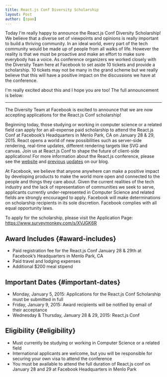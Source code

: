 ```yaml
---
title: React.js Conf Diversity Scholarship
layout: Post
author: [zpao]
---
```


Today I'm really happy to announce the React.js Conf Diversity Scholarship! We believe that a diverse set of viewpoints and opinions is really important to build a thriving community. In an ideal world, every part of the tech community would be made up of people from all walks of life. However the reality is that we must be proactive and make an effort to make sure everybody has a voice. As conference organizers we worked closely with the Diversity Team here at Facebook to set aside 10 tickets and provide a scholarship. 10 tickets may not be many in the grand scheme but we really believe that this will have a positive impact on the discussions we have at the conference.

I'm really excited about this and I hope you are too! The full announcement is below:

---

The Diversity Team at Facebook is excited to announce that we are now accepting applications for the React.js Conf scholarship!

Beginning today, those studying or working in computer science or a related field can apply for an all-expense paid scholarship to attend the React.js Conf at Facebook’s Headquarters in Menlo Park, CA on January 28 & 29, 2015. React opens a world of new possibilities such as server-side rendering, real-time updates, different rendering targets like SVG and canvas. Join us at React.js Conf to shape the future of client-side applications! For more information about the React.js conference, please see the [website](http://conf.reactjs.com/) and [previous](/blog/2014/10/27/react-js-conf.html) [updates](/blog/2014/11/24/react-js-conf-updates.html) on our blog.

At Facebook, we believe that anyone anywhere can make a positive impact by developing products to make the world more open and connected to the people and things they care about. Given the current realities of the tech industry and the lack of representation of communities we seek to serve, applicants currently under-represented in Computer Science and related fields are strongly encouraged to apply.
Facebook will make determinations on scholarship recipients in its sole discretion. Facebook complies with all equal opportunity laws.

To apply for the scholarship, please visit the Application Page: <https://www.surveymonkey.com/s/XVJGK6R>

## Award Includes {#award-includes}

- Paid registration fee for the React.js Conf January 28 & 29th at Facebook’s Headquarters in Menlo Park, CA
- Paid travel and lodging expenses
- Additional \$200 meal stipend

## Important Dates {#important-dates}

- Monday, January 5, 2015: Applications for the React.js Conf Scholarship must be submitted in full
- Friday, January 9, 2015: Award recipients will be notified by email of their acceptance
- Wednesday & Thursday, January 28 & 29, 2015: React.js Conf

## Eligibility {#eligibility}

- Must currently be studying or working in Computer Science or a related field
- International applicants are welcome, but you will be responsible for securing your own visa to attend the conference
- You must be available to attend the full duration of React.js conf on January 28 and 29 at Facebook Headquarters in Menlo Park
